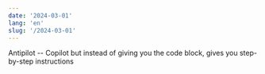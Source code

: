 ```yaml
---
date: '2024-03-01'
lang: 'en'
slug: '/2024-03-01'
---
```


Antipilot -- Copilot but instead of giving you the code block, gives you step-by-step instructions
